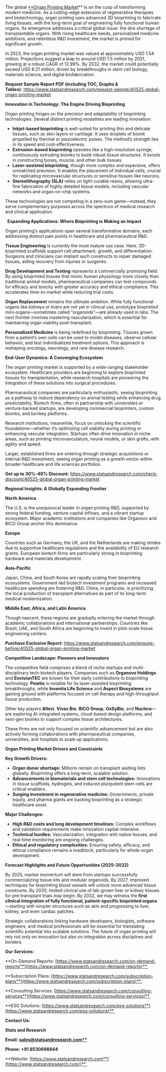 ﻿The global [**Organ Printing Market](https://www.statsandresearch.com/report/40525-global-organ-printing-market)** is on the cusp of transforming modern medicine. As a cutting-edge extension of regenerative therapies and biotechnology, organ printing uses advanced 3D bioprinting to fabricate living tissues, with the long-term goal of engineering fully functional human organs. Its emergence addresses a critical global issue: the dire shortage of transplantable organs. With rising healthcare needs, personalized medicine ambitions, and relentless R&D investment, the market is primed for significant growth.

In 2023, the organ printing market was valued at approximately USD 1.54 million. Projections suggest a leap to around USD 7.5 million by 2031, growing at a robust CAGR of 12.99%. By 2032, the market could potentially exceed USD 8.21 million, driven by breakthroughs in stem cell biology, materials science, and digital biofabrication.

**Request Sample Report PDF (including TOC, Graphs & Tables):** <https://www.statsandresearch.com/request-sample/40525-global-organ-printing-market> 

**Innovation in Technology: The Engine Driving Bioprinting**

Organ printing hinges on the precision and adaptability of bioprinting technologies. Several distinct printing modalities are leading innovation:

- **Inkjet-based bioprinting** is well-suited for printing thin and delicate tissues, such as skin layers or cartilage. It uses droplets of bioink propelled by thermal or piezoelectric pulses. The method’s strength lies in its speed and cost-effectiveness.
- **Extrusion-based bioprinting** operates like a high-resolution syringe, continuously extruding bioinks to build robust tissue structures. It excels in constructing bones, muscle, and other bulk tissues.
- **Laser-assisted bioprinting**, though more complex and expensive, offers unmatched precision. It enables the placement of individual cells, crucial for replicating microvascular structures or sensitive tissues like neurons.
- **Stereolithography (SLA)** relies on light-curable resins, allowing ultra-fine fabrication of highly detailed tissue models, including vascular networks and organ-on-chip systems.

These technologies are not competing in a zero-sum game—instead, they serve complementary purposes across the spectrum of medical research and clinical application.

` `**Expanding Applications: Where Bioprinting is Making an Impact**

Organ printing’s applications span several transformative domains, each addressing distinct pain points in healthcare and pharmaceutical R&D.

**Tissue Engineering** is currently the most mature use case. Here, 3D-bioprinted scaffolds support cell attachment, growth, and differentiation. Surgeons and clinicians can implant such constructs to repair damaged tissues, aiding recovery from injuries or surgeries.

**Drug Development and Testing** represents a commercially promising field. By using bioprinted tissues that mimic human physiology more closely than traditional animal models, pharmaceutical companies can test compounds for efficacy and toxicity with greater accuracy and ethical compliance. This accelerates time-to-market while reducing trial costs.

**Organ Replacement** remains the ultimate ambition. While fully functional organs like kidneys or livers are not yet in clinical use, prototype bioprinted mini-organs—sometimes called "organoids"—are already used in labs. The next frontier involves mastering vascularization, which is essential for maintaining organ viability post-transplant.

**Personalized Medicine** is being redefined by bioprinting. Tissues grown from a patient’s own cells can be used to model diseases, observe cellular behavior, and test individualized treatment options. This approach is reshaping oncology, neurology, and rare disease research.

**End-User Dynamics: A Converging Ecosystem**

The organ printing market is supported by a wide-ranging stakeholder ecosystem. Healthcare providers are beginning to explore bioprinted tissues for transplantation, while research hospitals are pioneering the integration of these solutions into surgical procedures.

Pharmaceutical companies are particularly enthusiastic, seeing bioprinting as a pathway to reduce dependency on animal testing while enhancing drug predictability. Biotech firms, often in partnership with universities or venture-backed startups, are developing commercial bioprinters, custom bioinks, and turnkey platforms.

Research institutions, meanwhile, focus on unlocking the scientific foundations—whether it’s optimizing cell viability during printing or enhancing vascular integration. Startups often drive innovation in niche areas, such as printing microvasculature, neural models, or skin grafts, with agility and speed.

Larger, established firms are entering through strategic acquisitions or internal R&D investment, seeing organ printing as a growth vector within broader healthcare and life sciences portfolios.

**Get up to 30%-40% Discount:** <https://www.statsandresearch.com/check-discount/40525-global-organ-printing-market> 

**Regional Insights: A Globally Expanding Frontier**

**North America**

The U.S. is the unequivocal leader in organ printing R&D, supported by strong federal funding, venture capital inflows, and a vibrant startup ecosystem. Major academic institutions and companies like Organovo and BICO Group anchor this dominance.

**Europe**

Countries such as Germany, the UK, and the Netherlands are making strides due to supportive healthcare regulations and the availability of EU research grants. European biotech firms are particularly strong in bioprinting hardware and materials development.

**Asia-Pacific**

Japan, China, and South Korea are rapidly scaling their bioprinting ecosystems. Government-led biotech investment programs and increased healthcare spending are fostering R&D. China, in particular, is prioritizing the local production of transplant alternatives as part of its long-term medical modernization.

**Middle East, Africa, and Latin America**

Though nascent, these regions are gradually entering the market through academic collaborations and international partnerships. Countries like Brazil, UAE, and South Africa are beginning to invest in pilot-scale tissue engineering centers.

**Purchase Exclusive Report:** <https://www.statsandresearch.com/enquire-before/40525-global-organ-printing-market> 

**Competitive Landscape: Pioneers and Innovators**

The competitive field comprises a blend of niche startups and multi-disciplinary tech-biotech players. Companies such as **Organovo Holdings** and **EnvisionTEC** are known for their early contributions to bioprinting technology. **Poietis** is notable for its laser-assisted bioprinting breakthroughs, while **Inventia Life Science** and **Aspect Biosystems** are gaining ground with platforms focused on cell therapy and high-throughput tissue production.

Other key players **Allevi**, **Vivax Bio**, **BICO Group**, **OxSyBio**, and **Nuclera**—are exploring AI-integrated systems, cloud-based design platforms, and next-gen bioinks to support complex tissue architectures.

These firms are not only focused on scientific advancement but are also actively forming collaborations with pharmaceutical companies, universities, and hospitals to scale up applications.

**Organ Printing Market Drivers and Constraints**

**Key Growth Drivers:**

- **Organ donor shortage:** Millions remain on transplant waiting lists globally. Bioprinting offers a long-term, scalable solution.
- **Advancements in biomaterials and stem cell technologies:** Innovations in tissue scaffolds, hydrogels, and induced pluripotent stem cells are critical enablers.
- **Surging investment in regenerative medicine:** Governments, private equity, and pharma giants are backing bioprinting as a strategic healthcare asset.

**Major Challenges:**

- **High R&D costs and long development timelines:** Complex workflows and validation requirements make innovation capital-intensive.
- **Technical hurdles:** Vascularization, integration with native tissues, and real-time monitoring are ongoing challenges.
- **Ethical and regulatory complexities:** Ensuring safety, efficacy, and ethical compliance remains a roadblock, particularly for whole-organ development.

**Forecast Highlights and Future Opportunities (2025–2032)**

By 2025, market momentum will stem from startups successfully commercializing tissue kits and modular organoids. By 2027, improved techniques for bioprinting blood vessels will unlock more advanced tissue constructs. By 2030, limited clinical use of lab-grown liver or kidney tissues for pre-transplant trials may begin. By 2032, we may witness the **first clinical integration of fully functional, patient-specific bioprinted organs**—starting with simpler structures such as skin and progressing to liver, kidney, and even cardiac patches.

Strategic collaborations linking hardware developers, biologists, software engineers, and medical professionals will be essential for translating scientific potential into scalable solutions. The future of organ printing will rely not only on innovation but also on integration across disciplines and borders.

**Our Services:** 

**On-Demand Reports: [https://www.statsandresearch.com/on-demand-reports**](https://www.statsandresearch.com/on-demand-reports)** 

**Subscription Plans: [https://www.statsandresearch.com/subscription-plans**](https://www.statsandresearch.com/subscription-plans)** 

**Consulting Services: [https://www.statsandresearch.com/consulting-services**](https://www.statsandresearch.com/consulting-services)** 

**ESG Solutions: [https://www.statsandresearch.com/esg-solutions**](https://www.statsandresearch.com/esg-solutions)** 

**Contact Us:** 

**Stats and Research** 

**Email: [sales@statsandresearch.com**](mailto:sales@statsandresearch.com)** 

**Phone: +91 8530698844** 

**Website: [https://www.statsandresearch.com**](https://www.statsandresearch.com/)** 

